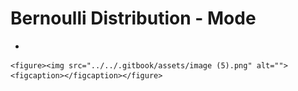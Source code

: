 # Bernoulli Distribution - Mode

*

    <figure><img src="../../.gitbook/assets/image (5).png" alt=""><figcaption></figcaption></figure>
